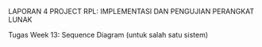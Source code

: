 LAPORAN 4 PROJECT RPL: IMPLEMENTASI DAN PENGUJIAN PERANGKAT LUNAK

Tugas Week 13: Sequence Diagram (untuk salah satu sistem)
